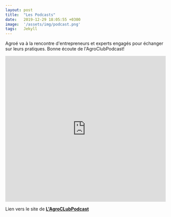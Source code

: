 ```yaml
---
layout: post
title:  "Les Podcasts"
date:   2019-12-29 18:05:55 +0300
image:  '/assets/img/podcast.png'
tags:   Jekyll
---
```


Agroé va à la rencontre d'entrepreneurs et experts engagés pour échanger sur leurs pratiques. Bonne écoute de l'AgroClubPodcast!

<iframe src="https://player.pippa.io/agro-club-podcast?theme=default&cover=1&latest=1" frameBorder="0" width="100%" height="458px" allow="autoplay"></iframe>

Lien vers le site de <strong><a href="https://shows.pippa.io/agro-club-podcast"> L'AgroCLubPodcast </a></strong>
